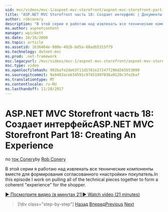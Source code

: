 ```yaml
---
uid: mvc/videos/mvc-1/aspnet-mvc-storefront/aspnet-mvc-storefront-part-18-creating-an-experience
title: "ASP.NET MVC Storefront часть 18: Создает интерфейс | Документы Microsoft"
author: robconery
description: "В этой серии я работаю над извлекать все технические компоненты вместе для формирования согласованного «настройки» покупатель."
ms.author: aspnetcontent
manager: wpickett
ms.date: 10/16/2008
ms.topic: article
ms.assetid: 1636464e-900e-4926-bd5a-88adb5315ff9
ms.technology: dotnet-mvc
ms.prod: .net-framework
msc.legacyurl: /mvc/videos/mvc-1/aspnet-mvc-storefront/aspnet-mvc-storefront-part-18-creating-an-experience
msc.type: video
ms.openlocfilehash: 992bafe2de63f11d5781e27247f296d265b53899
ms.sourcegitcommit: 9a9483aceb34591c97451997036a9120c3fe2baf
ms.translationtype: MT
ms.contentlocale: ru-RU
ms.lasthandoff: 11/10/2017
---
```

<a name="aspnet-mvc-storefront-part-18-creating-an-experience"></a><span data-ttu-id="01d3a-103">ASP.NET MVC Storefront часть 18: Создает интерфейс</span><span class="sxs-lookup"><span data-stu-id="01d3a-103">ASP.NET MVC Storefront Part 18: Creating An Experience</span></span>
====================
<span data-ttu-id="01d3a-104">по [ток Conery](https://github.com/robconery)</span><span class="sxs-lookup"><span data-stu-id="01d3a-104">by [Rob Conery](https://github.com/robconery)</span></span>

<span data-ttu-id="01d3a-105">В этой серии я работаю над извлекать все технические компоненты вместе для формирования согласованного «настройки» покупатель.</span><span class="sxs-lookup"><span data-stu-id="01d3a-105">In this episode I work on pulling all of the technical pieces together to form a coherent "experience" for the shopper.</span></span>

[<span data-ttu-id="01d3a-106">&#9654; Посмотрите видео (в минутах 21)</span><span class="sxs-lookup"><span data-stu-id="01d3a-106">&#9654; Watch video (21 minutes)</span></span>](https://channel9.msdn.com/Blogs/ASP-NET-Site-Videos/aspnet-mvc-storefront-part-18-creating-an-experience)

>[!div class="step-by-step"]
<span data-ttu-id="01d3a-107">[Назад](aspnet-mvc-storefront-part-17-checkout-with-jeff-atwood.md)
[Вперед](aspnet-mvc-mvc-storefront-part-19-processing-orders-with-windows-workflow.md)</span><span class="sxs-lookup"><span data-stu-id="01d3a-107">[Previous](aspnet-mvc-storefront-part-17-checkout-with-jeff-atwood.md)
[Next](aspnet-mvc-mvc-storefront-part-19-processing-orders-with-windows-workflow.md)</span></span>
